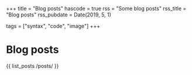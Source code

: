 +++
title = "Blog posts"
hascode = true
rss = "Some blog posts"
rss_title = "Blog posts"
rss_pubdate = Date(2019, 5, 1)

tags = ["syntax", "code", "image"]
+++

# Blog posts

{{ list_posts /posts/ }}